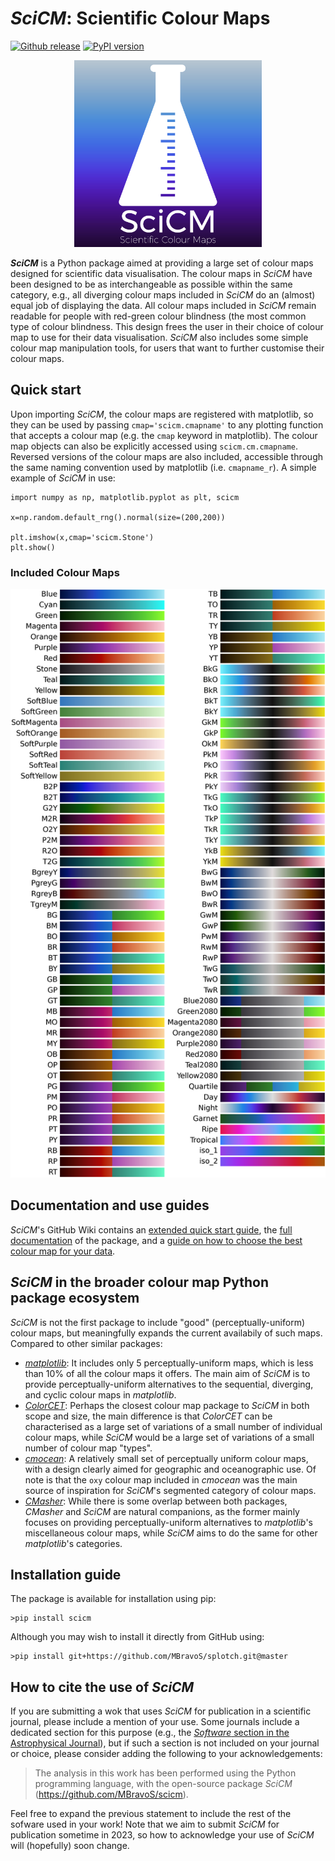 # _SciCM_: Scientific Colour Maps

[![Github release](https://img.shields.io/github/release/MBravoS/scicm.svg?label=tag&colorB=54ebff)](https://github.com/MBravoS/scicm/releases) [![PyPI version](https://img.shields.io/pypi/v/scicm.svg?colorB=ff0080)](https://pypi.python.org/pypi/scicm)

<p align="center">
    <img src="https://raw.githubusercontent.com/MBravoS/scicm/master/images/logo.png" width="300">
</p>

**_SciCM_** is a Python package aimed at providing a large set of colour maps designed for scientific data visualisation.
The colour maps in _SciCM_ have been designed to be as interchangeable as possible within the same category, e.g., all diverging colour maps included in _SciCM_ do an (almost) equal job of displaying the data.
All colour maps included in _SciCM_ remain readable for people with red-green colour blindness (the most common type of colour blindness.
This design frees the user in their choice of colour map to use for their data visualisation.
_SciCM_ also includes some simple colour map manipulation tools, for users that want to further customise their colour maps.

## Quick start
Upon importing _SciCM_, the colour maps are registered with matplotlib, so they can be used by passing `cmap='scicm.cmapname'` to any plotting function that accepts a colour map (e.g. the `cmap` keyword in matplotlib).
The colour map objects can also be explicitly accessed using `scicm.cm.cmapname`.
Reversed versions of the colour maps are also included, accessible through the same naming convention used by matplotlib (i.e. `cmapname_r`).
A simple example of _SciCM_ in use:

    import numpy as np, matplotlib.pyplot as plt, scicm
    
    x=np.random.default_rng().normal(size=(200,200))
    
    plt.imshow(x,cmap='scicm.Stone')
    plt.show()

### Included Colour Maps

<p align="center">
    <img src="https://raw.githubusercontent.com/MBravoS/scicm/master/images/scicm_all.png" width="800">
</p>

## Documentation and use guides
_SciCM_'s GitHub Wiki contains an [extended quick start guide](https://github.com/MBravoS/scicm/wiki/Quick-Start), the [full documentation](https://github.com/MBravoS/scicm/wiki/Code-Documentation) of the package, and a [guide on how to choose the best colour map for your data](https://github.com/MBravoS/scicm/wiki/How-to-choose-which-colour-map-to-use).

## _SciCM_ in the broader colour map Python package ecosystem
_SciCM_ is not the first package to include "good" (perceptually-uniform) colour maps, but meaningfully expands the current availabily of such maps.
Compared to other similar packages:
- [_matplotlib_](https://matplotlib.org/stable/tutorials/colors/colormaps.html): It includes only 5 perceptually-uniform maps, which is less than 10% of all the colour maps it offers. The main aim of _SciCM_ is to provide perceptually-uniform alternatives to the sequential, diverging, and cyclic colour maps in _matplotlib_. 
- [_ColorCET_](https://github.com/holoviz/colorcet): Perhaps the closest colour map package to _SciCM_ in both scope and size, the main difference is that _ColorCET_ can be characterised as a large set of variations of a small number of individual colour maps, while _SciCM_ would be a large set of variations of a small number of colour map "types".
- [_cmocean_](https://github.com/matplotlib/cmocean): A relatively small set of perceptually uniform colour maps, with a design clearly aimed for geographic and oceanographic use. Of note is that the `oxy` colour map included in _cmocean_ was the main source of inspiration for _SciCM_'s segmented category of colour maps. 
- [_CMasher_](https://github.com/1313e/CMasher): While there is some overlap between both packages, _CMasher_ and _SciCM_ are natural companions, as the former mainly focuses on providing perceptually-uniform alternatives to _matplotlib_'s miscellaneous colour maps, while _SciCM_ aims to do the same for other _matplotlib_'s categories.

## Installation guide
The package is available for installation using pip:

    >pip install scicm

Although you may wish to install it directly from GitHub using:

    >pip install git+https://github.com/MBravoS/splotch.git@master

## How to cite the use of _SciCM_
If you are submitting a wok that uses _SciCM_ for publication in a scientific journal, please include a mention of your use.
Some journals include a dedicated section for this purpose (e.g., the [_Software_ section in the Astrophysical Journal](https://journals.aas.org/aastexguide/#software)), but if such a section is not included on your journal or choice, please consider adding the following to your acknowledgements:
> The analysis in this work has been performed using the Python programming language, with the open-source package _SciCM_ (https://github.com/MBravoS/scicm).

Feel free to expand the previous statement to include the rest of the sofware used in your work!
Note that we aim to submit _SciCM_ for publication sometime in 2023, so how to acknowledge your use of _SciCM_ will (hopefully) soon change.
